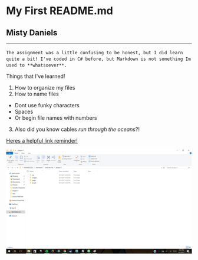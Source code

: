 # My First README.md

## Misty Daniels
___

`The assignment was a little confusing to be honest, but I did learn quite a bit! I've coded in C# before, but Markdown is not something Im used to **whatsoever**.`

Things that I've learned!


1. How to organize my files
2. How to name files
  * Dont use funky characters
  * Spaces
  * Or begin file names with numbers
3. Also did you know cables *run through the oceans*?!

[Heres a helpful link reminder!](https://github.com/adam-p/markdown-here/wiki/Markdown-Cheatsheet#videos)

![Screenshot Of my Directory](./images/screenshot-1.png)
